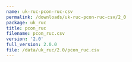 ```yaml
---
name: uk-ruc-pcon-ruc-csv
permalink: /downloads/uk-ruc-pcon-ruc-csv/2_0
package: uk_ruc
title: pcon_ruc
filename: pcon_ruc.csv
version: '2.0'
full_version: 2.0.0
file: /data/uk_ruc/2.0/pcon_ruc.csv
---
```

